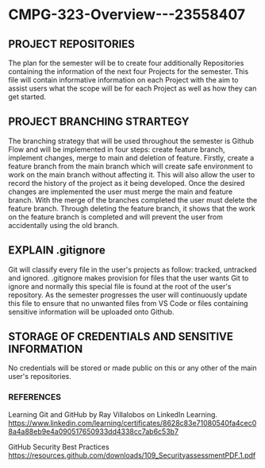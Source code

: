 # CMPG-323-Overview---23558407

## PROJECT REPOSITORIES
The plan for the semester will be to create four additionally  Repositories containing the information of the next four Projects for the semester.  This file will contain informative information on each Project with the aim to assist users what the scope will be for each  Project as well as how they can get started.

## PROJECT BRANCHING STRARTEGY
The branching strategy that will be used throughout the semester is Github Flow and will be implemented in four steps: create feature  branch, implement changes, merge to main and deletion of feature.
Firstly, create a feature branch from the main branch which will create safe environment to work on the main branch without affecting it. This will also allow the user to record the history of the project as it being developed.  Once the desired changes are implemented the user must merge the main and feature branch.  With the merge of the branches completed the user must delete the feature branch.  Through deleting the feature branch, it shows that the work on the feature branch is completed and will prevent the user from accidentally using the old branch. 

## EXPLAIN .gitignore
Git will classify every file in the user's projects as follow: tracked, untracked and ignored. .gitignore makes provision  for files that the user wants Git to ignore and normally this special file is found at the root of the user's repository. As the semester progresses the user will continuously update this file to ensure that no unwanted files from VS Code or files containing sensitive information will be uploaded onto Github.
 
## STORAGE OF CREDENTIALS AND SENSITIVE INFORMATION
No credentials will be stored or made public on this or any other of the main user's repositories.

### REFERENCES
Learning Git and GitHub by Ray Villalobos on LinkedIn Learning. https://www.linkedin.com/learning/certificates/8628c83e71080540fa4cec08a4a88eb9e4a090517650933dd4338cc7ab6c53b7

GitHub Security Best Practices
https://resources.github.com/downloads/109_SecurityassessmentPDF.1.pdf
